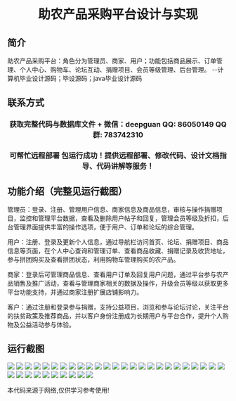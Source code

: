 <p><h1 align="center">助农产品采购平台设计与实现</h1></p>

## 简介
助农产品采购平台：角色分为管理员、商家、用户；功能包括商品展示、订单管理、个人中心、购物车、论坛互动、捐赠项目、会员等级管理、后台管理。    --计算机毕业设计源码；毕设源码；java毕业设计源码


## 联系方式
<p><h3 align="center">获取完整代码与数据库文件 + 微信：deepguan QQ: 86050149 QQ群: 783742310</h3></p>
<p><h3 align="center">可帮忙远程部署 包运行成功！提供远程部署、修改代码、设计文档指导、代码讲解等服务！</h3></p>

## 功能介绍（完整见运行截图）
管理员：登录、注册、管理用户信息、商家信息及商品信息，审核与操作捐赠项目，监控和管理平台数据，查看及删除用户帖子和回复，管理会员等级及折扣，后台管理界面提供丰富的操作选项，便于用户、订单和论坛的综合管理。

用户：注册、登录及更新个人信息，通过导航栏访问首页、论坛、捐赠项目、商品信息等页面，在个人中心查询和管理订单、查看商品收藏、捐赠记录及收货地址，参与拼团购买及查看拼团状态，利用购物车管理购买的农产品。

商家：登录后可管理商品信息、查看用户订单及回复用户问题，通过平台参与农产品销售及推广活动，查看与管理商家相关的数据及操作，升级会员等级以获取更多平台功能支持，并通过商家注册扩展店铺影响力。

客户：通过注册和登录参与捐赠，支持公益项目，浏览和参与论坛讨论，关注平台的扶贫政策及推荐商品，并以客户身份注册成为长期用户与平台合作，提升个人购物及公益活动参与体验。


## 运行截图
![](https://bs-1329754181.cos.ap-shanghai.myqcloud.com/spring/FarmProductProcurementPlatformDesignAndImplementation/img/001.jpg)
![](https://bs-1329754181.cos.ap-shanghai.myqcloud.com/spring/FarmProductProcurementPlatformDesignAndImplementation/img/002.jpg)
![](https://bs-1329754181.cos.ap-shanghai.myqcloud.com/spring/FarmProductProcurementPlatformDesignAndImplementation/img/003.jpg)
![](https://bs-1329754181.cos.ap-shanghai.myqcloud.com/spring/FarmProductProcurementPlatformDesignAndImplementation/img/004.jpg)
![](https://bs-1329754181.cos.ap-shanghai.myqcloud.com/spring/FarmProductProcurementPlatformDesignAndImplementation/img/005.jpg)
![](https://bs-1329754181.cos.ap-shanghai.myqcloud.com/spring/FarmProductProcurementPlatformDesignAndImplementation/img/006.jpg)
![](https://bs-1329754181.cos.ap-shanghai.myqcloud.com/spring/FarmProductProcurementPlatformDesignAndImplementation/img/007.jpg)
![](https://bs-1329754181.cos.ap-shanghai.myqcloud.com/spring/FarmProductProcurementPlatformDesignAndImplementation/img/008.jpg)
![](https://bs-1329754181.cos.ap-shanghai.myqcloud.com/spring/FarmProductProcurementPlatformDesignAndImplementation/img/009.jpg)
![](https://bs-1329754181.cos.ap-shanghai.myqcloud.com/spring/FarmProductProcurementPlatformDesignAndImplementation/img/010.jpg)
![](https://bs-1329754181.cos.ap-shanghai.myqcloud.com/spring/FarmProductProcurementPlatformDesignAndImplementation/img/011.jpg)
![](https://bs-1329754181.cos.ap-shanghai.myqcloud.com/spring/FarmProductProcurementPlatformDesignAndImplementation/img/012.jpg)
![](https://bs-1329754181.cos.ap-shanghai.myqcloud.com/spring/FarmProductProcurementPlatformDesignAndImplementation/img/013.jpg)
![](https://bs-1329754181.cos.ap-shanghai.myqcloud.com/spring/FarmProductProcurementPlatformDesignAndImplementation/img/014.jpg)
![](https://bs-1329754181.cos.ap-shanghai.myqcloud.com/spring/FarmProductProcurementPlatformDesignAndImplementation/img/015.jpg)
![](https://bs-1329754181.cos.ap-shanghai.myqcloud.com/spring/FarmProductProcurementPlatformDesignAndImplementation/img/016.jpg)
![](https://bs-1329754181.cos.ap-shanghai.myqcloud.com/spring/FarmProductProcurementPlatformDesignAndImplementation/img/017.jpg)
![](https://bs-1329754181.cos.ap-shanghai.myqcloud.com/spring/FarmProductProcurementPlatformDesignAndImplementation/img/018.jpg)
![](https://bs-1329754181.cos.ap-shanghai.myqcloud.com/spring/FarmProductProcurementPlatformDesignAndImplementation/img/019.jpg)
![](https://bs-1329754181.cos.ap-shanghai.myqcloud.com/spring/FarmProductProcurementPlatformDesignAndImplementation/img/020.jpg)
![](https://bs-1329754181.cos.ap-shanghai.myqcloud.com/spring/FarmProductProcurementPlatformDesignAndImplementation/img/021.jpg)
![](https://bs-1329754181.cos.ap-shanghai.myqcloud.com/spring/FarmProductProcurementPlatformDesignAndImplementation/img/022.jpg)
![](https://bs-1329754181.cos.ap-shanghai.myqcloud.com/spring/FarmProductProcurementPlatformDesignAndImplementation/img/023.jpg)
![](https://bs-1329754181.cos.ap-shanghai.myqcloud.com/spring/FarmProductProcurementPlatformDesignAndImplementation/img/024.jpg)
![](https://bs-1329754181.cos.ap-shanghai.myqcloud.com/spring/FarmProductProcurementPlatformDesignAndImplementation/img/025.jpg)
![](https://bs-1329754181.cos.ap-shanghai.myqcloud.com/spring/FarmProductProcurementPlatformDesignAndImplementation/img/026.jpg)
![](https://bs-1329754181.cos.ap-shanghai.myqcloud.com/spring/FarmProductProcurementPlatformDesignAndImplementation/img/027.jpg)
![](https://bs-1329754181.cos.ap-shanghai.myqcloud.com/spring/FarmProductProcurementPlatformDesignAndImplementation/img/028.jpg)
![](https://bs-1329754181.cos.ap-shanghai.myqcloud.com/spring/FarmProductProcurementPlatformDesignAndImplementation/img/029.jpg)
![](https://bs-1329754181.cos.ap-shanghai.myqcloud.com/spring/FarmProductProcurementPlatformDesignAndImplementation/img/030.jpg)
![](https://bs-1329754181.cos.ap-shanghai.myqcloud.com/spring/FarmProductProcurementPlatformDesignAndImplementation/img/031.jpg)
![](https://bs-1329754181.cos.ap-shanghai.myqcloud.com/spring/FarmProductProcurementPlatformDesignAndImplementation/img/032.jpg)
![](https://bs-1329754181.cos.ap-shanghai.myqcloud.com/spring/FarmProductProcurementPlatformDesignAndImplementation/img/033.jpg)
![](https://bs-1329754181.cos.ap-shanghai.myqcloud.com/spring/FarmProductProcurementPlatformDesignAndImplementation/img/034.jpg)
![](https://bs-1329754181.cos.ap-shanghai.myqcloud.com/spring/FarmProductProcurementPlatformDesignAndImplementation/img/035.jpg)

<p>本代码来源于网络,仅供学习参考使用!</p>
